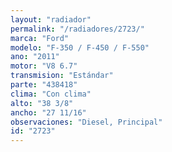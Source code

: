 ```yaml
---
layout: "radiador"
permalink: "/radiadores/2723/"
marca: "Ford"
modelo: "F-350 / F-450 / F-550"
ano: "2011"
motor: "V8 6.7"
transmision: "Estándar"
parte: "438418"
clima: "Con clima"
alto: "38 3/8"
ancho: "27 11/16"
observaciones: "Diesel, Principal"
id: "2723"
---
```


